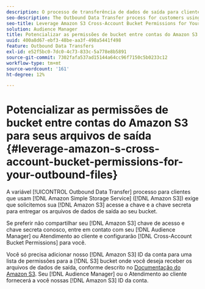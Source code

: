 ```yaml
---
description: O processo de transferência de dados de saída para clientes que usam o Amazon Simple Storage Service (Amazon S3) exige que solicitemos sua chave de acesso e chave secreta do Amazon S3 para entregar os arquivos de dados de saída ao seu bucket.
seo-description: The Outbound Data Transfer process for customers using Amazon Simple Storage Service (Amazon S3) requires us to ask for your Amazon S3 access key and secret key, in order to deliver the outbound data files to your bucket.
seo-title: Leverage Amazon S3 Cross-Account Bucket Permissions for Your Outbound Files
solution: Audience Manager
title: Potencializar as permissões de bucket entre contas do Amazon S3 para seus arquivos de saída
uuid: 400a8d67-ebf3-48be-aa3f-498a5441f498
feature: Outbound Data Transfers
exl-id: e52f5bc0-7dc0-4c73-833c-5a778e8b5891
source-git-commit: 7302fafa537ad15144a64cc96f7150c5b0233c12
workflow-type: tm+mt
source-wordcount: '161'
ht-degree: 12%

---
```


# Potencializar as permissões de bucket entre contas do Amazon S3 para seus arquivos de saída {#leverage-amazon-s-cross-account-bucket-permissions-for-your-outbound-files}

A variável [!UICONTROL Outbound Data Transfer] processo para clientes que usam [!DNL Amazon Simple Storage Service] ([!DNL Amazon S3]) exige que solicitemos sua [!DNL Amazon S3] acesse a chave e a chave secreta para entregar os arquivos de dados de saída ao seu bucket.

Se preferir não compartilhar seu [!DNL Amazon S3] chave de acesso e chave secreta conosco, entre em contato com seu [!DNL Audience Manager] ou Atendimento ao cliente e configurarão [!DNL Cross-Account Bucket Permissions] para você.

Você só precisa adicionar nosso [!DNL Amazon S3] ID da conta para uma lista de permissões para a [!DNL S3] bucket onde você deseja receber os arquivos de dados de saída, conforme descrito no [Documentação do Amazon S3](https://docs.aws.amazon.com/AmazonS3/latest/dev/example-walkthroughs-managing-access-example2.html). Seu [!DNL Audience Manager] ou o Atendimento ao cliente fornecerá a você nossas [!DNL Amazon S3] ID da conta.
